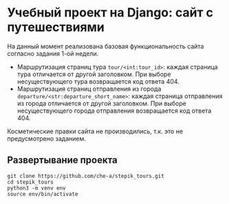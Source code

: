 # Учебный проект на Django: сайт с путешествиями
На данный момент реализована базовая функциональность сайта согласно задания 1-ой недели.  
- Маршрутизация страниц тура `tour/<int:tour_id>`: каждая страница тура отличается от другой заголовком. При выборе несуществующего тура возвращается код ответа 404.
- Маршрутизация страниц отправления из города `departure/<str:departure_short_name>`: каждая страница отправления из города отличается от другой заголовком. При выборе несуществующего города отправления возвращается код ответа 404.  

Косметические правки сайта не производились, т.к. это не предусмотрено заданием.

## Развертывание проекта 
`git clone https://github.com/che-a/stepik_tours.git`  
`cd stepik_tours`  
`python3 -m venv env`  
`source env/bin/activate`  
